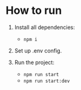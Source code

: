 # How to run

1. Install all dependencies:
   - `npm i`

2. Set up .env config.

3. Run the project:
   - `npm run start`
   - `npm run start:dev`